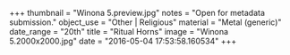 +++
thumbnail = "Winona 5.preview.jpg"
notes = "Open for metadata submission."
object_use = "Other | Religious"
material = "Metal (generic)"
date_range = "20th"
title = "Ritual Horns"
image = "Winona 5.2000x2000.jpg"
date = "2016-05-04 17:53:58.160534"
+++
